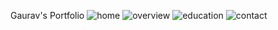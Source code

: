 Gaurav's Portfolio
![home](https://github.com/Gaurav945572/Portfolio-main/assets/95171266/35069486-0520-4634-90ec-b443e6deb991)
![overview](https://github.com/Gaurav945572/Portfolio-main/assets/95171266/c2e1d0d3-1391-4b34-8242-f2824d2e39e3)
![education](https://github.com/Gaurav945572/Portfolio-main/assets/95171266/be5c6825-326e-4885-bd83-7a1f553859db)
![contact](https://github.com/Gaurav945572/Portfolio-main/assets/95171266/955955b6-2c6e-40ad-b76a-365269fcb336)

